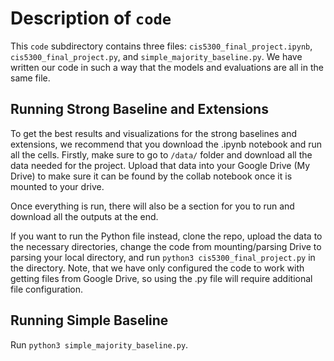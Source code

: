 # Description of `code`
This `code` subdirectory contains three files: `cis5300_final_project.ipynb`, `cis5300_final_project.py`, and `simple_majority_baseline.py`. We have written our code in such a way that the models and evaluations are all in the same file.

## Running Strong Baseline and Extensions
To get the best results and visualizations for the strong baselines and extensions, we recommend that you download the .ipynb notebook and run all the cells. Firstly, make sure to  go to `/data/` folder and download all the data needed for the project. Upload that data into your Google Drive (My Drive) to make sure it can be found by the collab notebook once it is mounted to your drive.

Once everything is run, there will also be a section for you to run and download all the outputs at the end.

If you want to run the Python file instead, clone the repo, upload the data to the necessary directories, change the code from mounting/parsing Drive to parsing your local directory, and run `python3 cis5300_final_project.py` in the directory. Note, that we have only configured the code to work with getting files from Google Drive, so using the .py file will require additional file configuration.

## Running Simple Baseline

Run `python3 simple_majority_baseline.py`.


